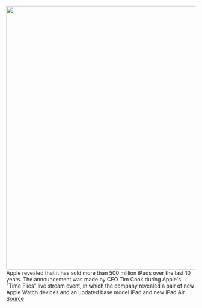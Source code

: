 <img src='https://cdn.vox-cdn.com/thumbor/xu1QQrWolELXRcJfXpTbJi1IUKM=/0x0:1920x1080/1200x800/filters:focal(807x387:1113x693)/cdn.vox-cdn.com/uploads/chorus_image/image/67410552/ipad_500_million.0.jpg' width='700px' /><br/>
Apple revealed that it has sold more than 500 million iPads over the last 10 years. The announcement was made by CEO Tim Cook during Apple's “Time Flies” live stream event, in which the company revealed a pair of new Apple Watch devices and an updated base model iPad and new iPad Air.
<a href='https://www.theverge.com/2020/9/15/21438305/apple-ipad-sales-500-million-units-10-year-anniversary'> Source <a/>